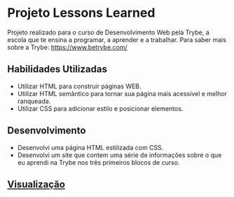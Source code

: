# Projeto Lessons Learned

Projeto realizado para o curso de Desenvolvimento Web pela Trybe, a escola que te ensina a programar, a aprender e a trabalhar. Para saber mais sobre a Trybe: https://www.betrybe.com/


## Habilidades Utilizadas

- Utilizar HTML para construir páginas WEB.
- Utilizar HTML semântico para tornar sua página mais acessível e melhor ranqueada.
- Utilizar CSS para adicionar estilo e posicionar elementos.


## Desenvolvimento

- Desenvolvi uma página HTML estilizada com CSS.
- Desenvolvi um site que contem uma série de informações sobre o que eu aprendi na Trybe nos três primeiros blocos de curso. 

## [Visualização](https://gusrondello.github.io/Project-Lessons-Learned/)

